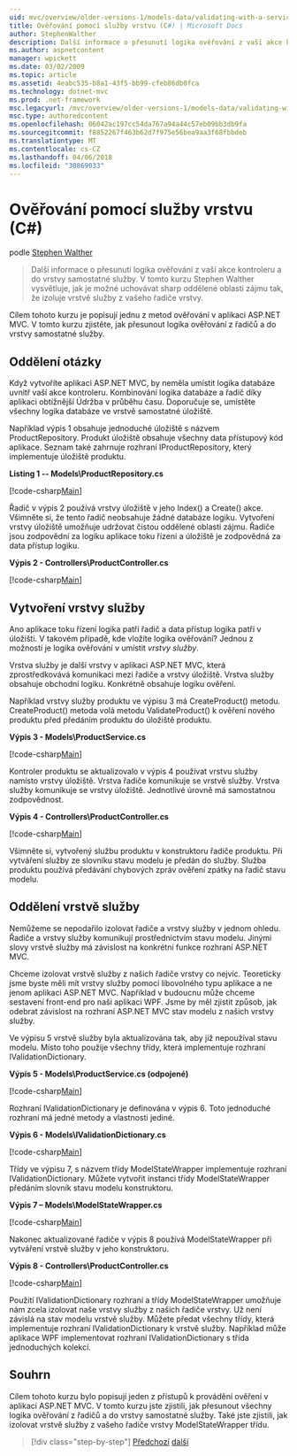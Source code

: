 ```yaml
---
uid: mvc/overview/older-versions-1/models-data/validating-with-a-service-layer-cs
title: Ověřování pomocí služby vrstvu (C#) | Microsoft Docs
author: StephenWalther
description: Další informace o přesunutí logika ověřování z vaší akce kontroleru a do vrstvy samostatné služby. V tomto kurzu Stephen Walther vysvětluje, jak můžete...
ms.author: aspnetcontent
manager: wpickett
ms.date: 03/02/2009
ms.topic: article
ms.assetid: 4eabc535-b8a1-43f5-bb99-cfeb86db0fca
ms.technology: dotnet-mvc
ms.prod: .net-framework
msc.legacyurl: /mvc/overview/older-versions-1/models-data/validating-with-a-service-layer-cs
msc.type: authoredcontent
ms.openlocfilehash: 06042ac197cc54da767a94a44c57eb09bb3db9fa
ms.sourcegitcommit: f8852267f463b62d7f975e56bea9aa3f68fbbdeb
ms.translationtype: MT
ms.contentlocale: cs-CZ
ms.lasthandoff: 04/06/2018
ms.locfileid: "30869033"
---
```

<a name="validating-with-a-service-layer-c"></a>Ověřování pomocí služby vrstvu (C#)
====================
podle [Stephen Walther](https://github.com/StephenWalther)

> Další informace o přesunutí logika ověřování z vaší akce kontroleru a do vrstvy samostatné služby. V tomto kurzu Stephen Walther vysvětluje, jak je možné uchovávat sharp oddělené oblasti zájmu tak, že izoluje vrstvě služby z vašeho řadiče vrstvy.


Cílem tohoto kurzu je popisují jednu z metod ověřování v aplikaci ASP.NET MVC. V tomto kurzu zjistěte, jak přesunout logika ověřování z řadičů a do vrstvy samostatné služby.

## <a name="separating-concerns"></a>Oddělení otázky

Když vytvoříte aplikaci ASP.NET MVC, by neměla umístit logika databáze uvnitř vaší akce kontroleru. Kombinování logika databáze a řadič díky aplikaci obtížnější Údržba v průběhu času. Doporučuje se, umístěte všechny logika databáze ve vrstvě samostatné úložiště.

Například výpis 1 obsahuje jednoduché úložiště s názvem ProductRepository. Produkt úložiště obsahuje všechny data přístupový kód aplikace. Seznam také zahrnuje rozhraní IProductRepository, který implementuje úložiště produktu.

**Listing 1 -- Models\ProductRepository.cs**

[!code-csharp[Main](validating-with-a-service-layer-cs/samples/sample1.cs)]

Řadič v výpis 2 používá vrstvy úložiště v jeho Index() a Create() akce. Všimněte si, že tento řadič neobsahuje žádné databáze logiku. Vytvoření vrstvy úložiště umožňuje udržovat čistou oddělené oblasti zájmu. Řadiče jsou zodpovědní za logiku aplikace toku řízení a úložiště je zodpovědná za data přístup logiku.

**Výpis 2 - Controllers\ProductController.cs**

[!code-csharp[Main](validating-with-a-service-layer-cs/samples/sample2.cs)]

## <a name="creating-a-service-layer"></a>Vytvoření vrstvy služby

Ano aplikace toku řízení logika patří řadič a data přístup logika patří v úložišti. V takovém případě, kde vložíte logika ověřování? Jednou z možností je logika ověřování v umístit *vrstvy služby*.

Vrstva služby je další vrstvy v aplikaci ASP.NET MVC, která zprostředkovává komunikaci mezi řadiče a vrstvy úložiště. Vrstva služby obsahuje obchodní logiku. Konkrétně obsahuje logiku ověření.

Například vrstvy služby produktu ve výpisu 3 má CreateProduct() metodu. CreateProduct() metoda volá metodu ValidateProduct() k ověření nového produktu před předáním produktu do úložiště produktu.

**Výpis 3 - Models\ProductService.cs**

[!code-csharp[Main](validating-with-a-service-layer-cs/samples/sample3.cs)]

Kontroler produktu se aktualizovalo v výpis 4 používat vrstvu služby namísto vrstvy úložiště. Vrstva řadiče komunikuje se vrstvě služby. Vrstva služby komunikuje se vrstvy úložiště. Jednotlivé úrovně má samostatnou zodpovědnost.

**Výpis 4 - Controllers\ProductController.cs**

[!code-csharp[Main](validating-with-a-service-layer-cs/samples/sample4.cs)]

Všimněte si, vytvořený službu produktu v konstruktoru řadiče produktu. Při vytváření služby ze slovníku stavu modelu je předán do služby. Služba produktu používá předávání chybových zpráv ověření zpátky na řadič stavu modelu.

## <a name="decoupling-the-service-layer"></a>Oddělení vrstvě služby

Nemůžeme se nepodařilo izolovat řadiče a vrstvy služby v jednom ohledu. Řadiče a vrstvy služby komunikují prostřednictvím stavu modelu. Jinými slovy vrstvě služby má závislost na konkrétní funkce rozhraní ASP.NET MVC.

Chceme izolovat vrstvě služby z našich řadiče vrstvy co nejvíc. Teoreticky jsme byste měli mít vrstvy služby pomocí libovolného typu aplikace a ne jenom aplikaci ASP.NET MVC. Například v budoucnu může chceme sestavení front-end pro naši aplikaci WPF. Jsme by měl zjistit způsob, jak odebrat závislost na rozhraní ASP.NET MVC stav modelu z našich vrstvy služby.

Ve výpisu 5 vrstvě služby byla aktualizována tak, aby již nepoužíval stavu modelu. Místo toho použije všechny třídy, která implementuje rozhraní IValidationDictionary.

**Výpis 5 - Models\ProductService.cs (odpojené)**

[!code-csharp[Main](validating-with-a-service-layer-cs/samples/sample5.cs)]

Rozhraní IValidationDictionary je definována v výpis 6. Toto jednoduché rozhraní má jedné metody a vlastnosti jediné.

**Výpis 6 - Models\IValidationDictionary.cs**

[!code-csharp[Main](validating-with-a-service-layer-cs/samples/sample6.cs)]

Třídy ve výpisu 7, s názvem třídy ModelStateWrapper implementuje rozhraní IValidationDictionary. Můžete vytvořit instanci třídy ModelStateWrapper předáním slovník stavu modelu konstruktoru.

**Výpis 7 – Models\ModelStateWrapper.cs**

[!code-csharp[Main](validating-with-a-service-layer-cs/samples/sample7.cs)]

Nakonec aktualizované řadiče v výpis 8 používá ModelStateWrapper při vytváření vrstvě služby v jeho konstruktoru.

**Výpis 8 - Controllers\ProductController.cs**

[!code-csharp[Main](validating-with-a-service-layer-cs/samples/sample8.cs)]

Použití IValidationDictionary rozhraní a třídy ModelStateWrapper umožňuje nám zcela izolovat naše vrstvy služby z našich řadiče vrstvy. Už není závislá na stav modelu vrstvě služby. Můžete předat všechny třídy, která implementuje rozhraní IValidationDictionary k vrstvě služby. Například může aplikace WPF implementovat rozhraní IValidationDictionary s třída jednoduchých kolekcí.

## <a name="summary"></a>Souhrn

Cílem tohoto kurzu bylo popisují jeden z přístupů k provádění ověření v aplikaci ASP.NET MVC. V tomto kurzu jste zjistili, jak přesunout všechny logika ověřování z řadičů a do vrstvy samostatné služby. Také jste zjistili, jak izolovat vrstvě služby z vašeho řadiče vrstvy ModelStateWrapper třídu.

> [!div class="step-by-step"]
> [Předchozí](validating-with-the-idataerrorinfo-interface-cs.md)
> [další](validation-with-the-data-annotation-validators-cs.md)
